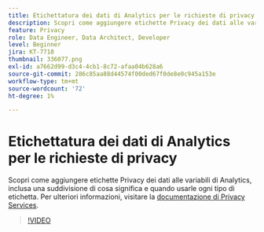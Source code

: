 ```yaml
---
title: Etichettatura dei dati di Analytics per le richieste di privacy
description: Scopri come aggiungere etichette Privacy dei dati alle variabili di Analytics, inclusa una suddivisione di cosa significa e quando usarle ogni tipo di etichetta.
feature: Privacy
role: Data Engineer, Data Architect, Developer
level: Beginner
jira: KT-7718
thumbnail: 336077.png
exl-id: a7662d99-d3c4-4cb1-8c72-afaa04b628a6
source-git-commit: 286c85aa88d44574f00ded67f0de8e0c945a153e
workflow-type: tm+mt
source-wordcount: '72'
ht-degree: 1%

---
```


# Etichettatura dei dati di Analytics per le richieste di privacy

Scopri come aggiungere etichette Privacy dei dati alle variabili di Analytics, inclusa una suddivisione di cosa significa e quando usarle ogni tipo di etichetta. Per ulteriori informazioni, visitare la [documentazione di Privacy Services](https://experienceleague.adobe.com/docs/experience-platform/privacy/home.html?lang=it).

>[!VIDEO](https://video.tv.adobe.com/v/336077?learn=on&enablevpops)
